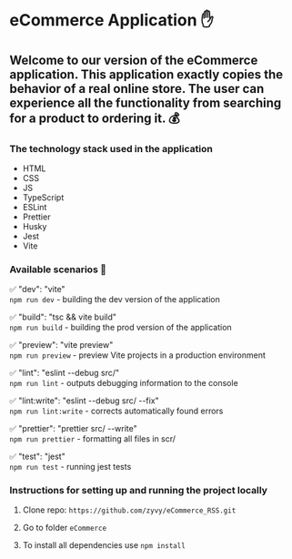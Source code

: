 # eCommerce Application :raised_hand:

## Welcome to our version of the eCommerce application. This application exactly copies the behavior of a real online store. The user can experience all the functionality from searching for a product to ordering it. :moneybag:

### The technology stack used in the application

- HTML
- CSS
- JS
- TypeScript
- ESLint
- Prettier
- Husky
- Jest
- Vite

### Available scenarios :hammer:

:white_check_mark:    "dev": "vite"    
`npm run dev` - building the dev version of the application

:white_check_mark:   "build": "tsc && vite build"    
`npm run build` - building the prod version of the application

:white_check_mark:   "preview": "vite preview"    
`npm run preview` - preview Vite projects in a production environment

:white_check_mark:    "lint": "eslint --debug src/"    
`npm run lint` - outputs debugging information to the console

:white_check_mark:   "lint:write": "eslint --debug src/ --fix"    
`npm run lint:write` - corrects automatically found errors

:white_check_mark:   "prettier": "prettier src/ --write"    
`npm run prettier` - formatting all files in scr/

:white_check_mark:    "test": "jest"    
`npm run test` - running jest tests

### Instructions for setting up and running the project locally

1. Clone repo: `https://github.com/zyvy/eCommerce_RSS.git` 

2. Go to folder `eCommerce`

3. To install all dependencies use `npm install`
